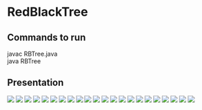 # RedBlackTree
## Commands to run 
  javac RBTree.java </br>
  java RBTree
 
## Presentation
![](https://github.com/h1801/RedBlackTree/blob/main/Presentation/Slide1.PNG)
![](https://github.com/h1801/RedBlackTree/blob/main/Presentation/Slide2.PNG)
![](https://github.com/h1801/RedBlackTree/blob/main/Presentation/Slide3.PNG)
![](https://github.com/h1801/RedBlackTree/blob/main/Presentation/Slide4.PNG)
![](https://github.com/h1801/RedBlackTree/blob/main/Presentation/Slide5.PNG)
![](https://github.com/h1801/RedBlackTree/blob/main/Presentation/Slide6.PNG)
![](https://github.com/h1801/RedBlackTree/blob/main/Presentation/Slide7.PNG)
![](https://github.com/h1801/RedBlackTree/blob/main/Presentation/Slide8.PNG)
![](https://github.com/h1801/RedBlackTree/blob/main/Presentation/Slide9.PNG)
![](https://github.com/h1801/RedBlackTree/blob/main/Presentation/Slide10.PNG)
![](https://github.com/h1801/RedBlackTree/blob/main/Presentation/Slide11.PNG)
![](https://github.com/h1801/RedBlackTree/blob/main/Presentation/Slide12.PNG)
![](https://github.com/h1801/RedBlackTree/blob/main/Presentation/Slide13.PNG)
![](https://github.com/h1801/RedBlackTree/blob/main/Presentation/Slide14.PNG)
![](https://github.com/h1801/RedBlackTree/blob/main/Presentation/Slide15.PNG)
![](https://github.com/h1801/RedBlackTree/blob/main/Presentation/Slide16.PNG)
![](https://github.com/h1801/RedBlackTree/blob/main/Presentation/Slide17.PNG)
![](https://github.com/h1801/RedBlackTree/blob/main/Presentation/Slide18.PNG)
![](https://github.com/h1801/RedBlackTree/blob/main/Presentation/Slide19.PNG)
![](https://github.com/h1801/RedBlackTree/blob/main/Presentation/Slide20.PNG)
![](https://github.com/h1801/RedBlackTree/blob/main/Presentation/Slide21.PNG)
![](https://github.com/h1801/RedBlackTree/blob/main/Presentation/Slide22.PNG)
